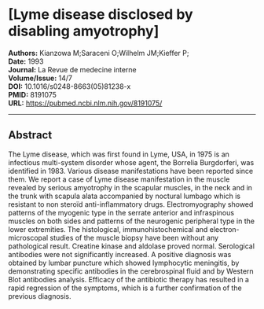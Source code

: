 # [Lyme disease disclosed by disabling amyotrophy]

**Authors:** Kianzowa M;Saraceni O;Wilhelm JM;Kieffer P;  
**Date:** 1993  
**Journal:** La Revue de medecine interne  
**Volume/Issue:** 14/7  
**DOI:** 10.1016/s0248-8663(05)81238-x  
**PMID:** 8191075  
**URL:** https://pubmed.ncbi.nlm.nih.gov/8191075/

---

## Abstract

The Lyme disease, which was first found in Lyme, USA, in 1975 is an infectious multi-system disorder whose agent, the Borrelia Burgdorferi, was identified in 1983. Various disease manifestations have been reported since them. We report a case of Lyme disease manifestation in the muscle revealed by serious amyotrophy in the scapular muscles, in the neck and in the trunk with scapula alata accompanied by noctural lumbago which is resistant to non steroïd anti-inflammatory drugs. Electromyography showed patterns of the myogenic type in the serrate anterior and infraspinous muscles on both sides and patterns of the neurogenic peripheral type in the lower extremities. The histological, immunohistochemical and electron-microscopal studies of the muscle biopsy have been without any pathological result. Creatine kinase and aldolase proved normal. Serological antibodies were not significantly increased. A positive diagnosis was obtained by lumbar puncture which showed lymphocytic meningitis, by demonstrating specific antibodies in the cerebrospinal fluid and by Western Blot antibodies analysis. Efficacy of the antibiotic therapy has resulted in a rapid regression of the symptoms, which is a further confirmation of the previous diagnosis.

